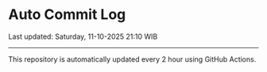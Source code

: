 # Auto Commit Log

Last updated: Saturday, 11-10-2025 21:10 WIB

---

This repository is automatically updated every 2 hour using GitHub Actions.
